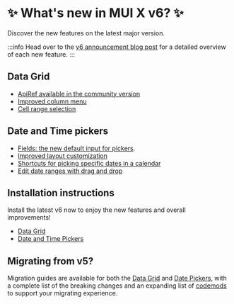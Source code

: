 # ✨ What's new in MUI X v6? ✨

<p class="description">Discover the new features on the latest major version.</p>

:::info
Head over to the [v6 announcement blog post](https://mui.com/blog/mui-x-v6/) for a detailed overview of each new feature.
:::
## Data Grid

- [ApiRef available in the community version](/x/react-data-grid/api-object/)
- [Improved column menu](/x/react-data-grid/column-menu/)
- [Cell range selection](/x/react-data-grid/cell-selection/) [<span class="plan-premium"></span>](/x/introduction/licensing/#premium-plan)

## Date and Time pickers

- [Fields: the new default input for pickers](/x/react-date-pickers/fields/).
- [Improved layout customization](/x/react-date-pickers/custom-layout/)
- [Shortcuts for picking specific dates in a calendar](/x/react-date-pickers/shortcuts/)
- [Edit date ranges with drag and drop](/x/react-date-pickers/date-range-calendar/) [<span class="plan-pro"></span>](/x/introduction/licensing/#pro-plan)

## Installation instructions

Install the latest v6 now to enjoy the new features and overall improvements!

- [Data Grid](/x/react-data-grid/getting-started/#installation)
- [Date and Time Pickers](/x/react-date-pickers/getting-started/#installation)

## Migrating from v5?

<!-- #default-branch-switch -->

Migration guides are available for both the [Data Grid](/x/migration/migration-data-grid-v5/) and [Date Pickers](/x/migration/migration-pickers-v5/), with a complete list of the breaking changes and an expanding list of [codemods](https://github.com/mui/mui-x/blob/master/packages/x-codemod/README.md) to support your migrating experience.
